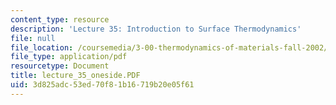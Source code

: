 ```yaml
---
content_type: resource
description: 'Lecture 35: Introduction to Surface Thermodynamics'
file: null
file_location: /coursemedia/3-00-thermodynamics-of-materials-fall-2002/3d825adc53ed70f81b16719b20e05f61_lecture_35_oneside.PDF
file_type: application/pdf
resourcetype: Document
title: lecture_35_oneside.PDF
uid: 3d825adc-53ed-70f8-1b16-719b20e05f61
---
```

